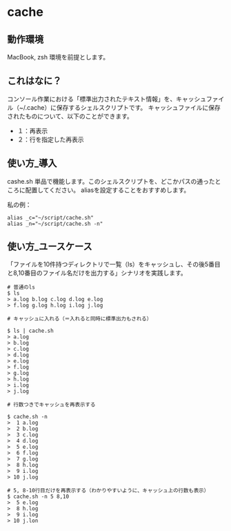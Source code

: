 # cache

## 動作環境

MacBook, zsh 環境を前提とします。

## これはなに？

コンソール作業における「標準出力されたテキスト情報」を、キャッシュファイル（~/.cache）に保存するシェルスクリプトです。
キャッシュファイルに保存されたものについて、以下のことができます。

* １：再表示
* ２：行を指定した再表示

## 使い方_導入

cashe.sh 単品で機能します。このシェルスクリプトを、どこかパスの通ったところに配置してください。
aliasを設定することをおすすめします。

私の例：
```
alias _c="~/script/cache.sh"
alias _n="~/script/cache.sh -n"
```

## 使い方_ユースケース

「ファイルを10件持つディレクトリで一覧（ls）をキャッシュし、その後5番目と8,10番目のファイル名だけを出力する」シナリオを実践します。

```
# 普通のls
$ ls
> a.log b.log c.log d.log e.log
> f.log g.log h.log i.log j.log

# キャッシュに入れる（＝入れると同時に標準出力もされる）

$ ls | cache.sh
> a.log
> b.log
> c.log
> d.log
> e.log
> f.log
> g.log
> h.log
> i.log
> j.log

# 行数つきでキャッシュを再表示する

$ cache.sh -n
>  1 a.log
>  2 b.log
>  3 c.log
>  4 d.log
>  5 e.log
>  6 f.log
>  7 g.log
>  8 h.log
>  9 i.log
> 10 j.log

# 5, 8-10行目だけを再表示する（わかりやすいように、キャッシュ上の行数も表示）
$ cache.sh -n 5 8,10
>  5 e.log
>  8 h.log
>  9 i.log
> 10 j.lon

```
